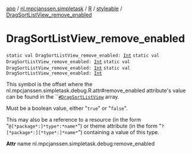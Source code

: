 [app](../../../index.md) / [nl.mpcjanssen.simpletask](../../index.md) / [R](../index.md) / [styleable](index.md) / [DragSortListView_remove_enabled](.)

# DragSortListView_remove_enabled

`static val DragSortListView_remove_enabled: `[`Int`](https://kotlinlang.org/api/latest/jvm/stdlib/kotlin/-int/index.html)
`static val DragSortListView_remove_enabled: `[`Int`](https://kotlinlang.org/api/latest/jvm/stdlib/kotlin/-int/index.html)
`static val DragSortListView_remove_enabled: `[`Int`](https://kotlinlang.org/api/latest/jvm/stdlib/kotlin/-int/index.html)
`static val DragSortListView_remove_enabled: `[`Int`](https://kotlinlang.org/api/latest/jvm/stdlib/kotlin/-int/index.html)

This symbol is the offset where the nl.mpcjanssen.simpletask.debug.R.attr#remove_enabled attribute's value can be found in the ``[`#DragSortListView`](-drag-sort-list-view.md) array.

Must be a boolean value, either "`true`" or "`false`".

This may also be a reference to a resource (in the form "`@[*package*:]*type*:*name*`") or theme attribute (in the form "`?[*package*:][*type*:]*name*`") containing a value of this type.

**Attr**
name nl.mpcjanssen.simpletask.debug:remove_enabled


